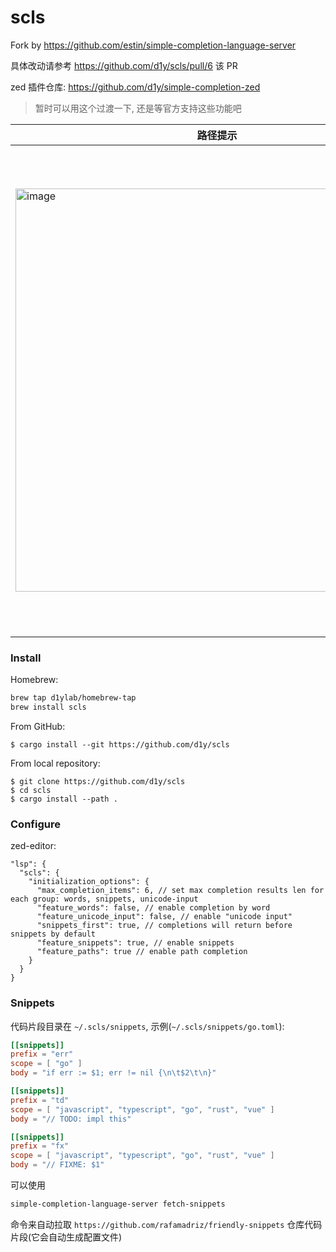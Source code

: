 # scls

Fork by https://github.com/estin/simple-completion-language-server

具体改动请参考 https://github.com/d1y/scls/pull/6 该 PR

zed 插件仓库: https://github.com/d1y/simple-completion-zed

> 暂时可以用这个过渡一下, 还是等官方支持这些功能吧

| 路径提示      | 代码片段 |
| ----------- | ----------- |
| <img width="645" alt="image" src="https://github.com/d1y/scls/assets/45585937/a7c3211f-7fa8-4eac-9fe8-23d4943b25e3">      | <img width="780" alt="image" src="https://github.com/d1y/scls/assets/45585937/e02bc64f-4922-40c3-b040-fd643e871786">      |

### Install

Homebrew:

```sh
brew tap d1ylab/homebrew-tap
brew install scls
```

From GitHub:

```console
$ cargo install --git https://github.com/d1y/scls
```

From local repository:

```console
$ git clone https://github.com/d1y/scls
$ cd scls
$ cargo install --path .
```

### Configure

zed-editor:

```jsonc
"lsp": {
  "scls": {
    "initialization_options": {
      "max_completion_items": 6, // set max completion results len for each group: words, snippets, unicode-input
      "feature_words": false, // enable completion by word
      "feature_unicode_input": false, // enable "unicode input"
      "snippets_first": true, // completions will return before snippets by default
      "feature_snippets": true, // enable snippets
      "feature_paths": true // enable path completion
    }
  }
}
```

### Snippets

代码片段目录在 `~/.scls/snippets`, 示例(`~/.scls/snippets/go.toml`):

```toml
[[snippets]]
prefix = "err"
scope = [ "go" ]
body = "if err := $1; err != nil {\n\t$2\t\n}"

[[snippets]]
prefix = "td"
scope = [ "javascript", "typescript", "go", "rust", "vue" ]
body = "// TODO: impl this"

[[snippets]]
prefix = "fx"
scope = [ "javascript", "typescript", "go", "rust", "vue" ]
body = "// FIXME: $1"
```

可以使用

```sh
simple-completion-language-server fetch-snippets
```

命令来自动拉取 `https://github.com/rafamadriz/friendly-snippets` 仓库代码片段(它会自动生成配置文件)
